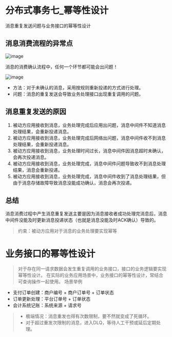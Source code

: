 # 分布式事务七_幂等性设计

消息重复发送问题与业务接口的幂等性设计

## 消息消费流程的异常点

![image](https://github.com/csy512889371/learnDoc/blob/master/image/2018/fbs1/11.png)

消息的消费确认流程中，任何一个环节都可能会出问题！

![image](https://github.com/csy512889371/learnDoc/blob/master/image/2018/fbs1/12.png)

* 方法：对于未确认的消息，采用按规则重新投递的方式进行处理。
* 问题：消息的重复发送会导致业务处理接口出现重复调用的问题。

## 消息重复发送的原因

1) 被动方应用接收到消息，业务处理完成后应用出问题，消息中间件不知道消息处理结果，会重新投递消息。
2) 被动方应用接收到消息，业务处理完成后网络出问题，消息中间件收不到消息处理结果，会重新投递消息。
3) 被动方应用接收到消息，业务处理时间过长，消息中间件因消息超时未确认，会再次投递消息。
4) 被动方应用接收到消息，业务处理完成，消息中间件问题导致收不到消息处理结果，消息会重新投递。
5) 被动方应用接收到消息，业务处理完成，消息中间件收到了消息处理结果，但由于消息存储故障导致消息没能成功确认，消息会再次投递。


## 总结
消息消费过程中产生消息重复发送主要是因为消息接收者成功处理完消息后，消息中间件没能及时更新消息投递状态（也就是消息没能及时ACK确认）导致的。

> 约束：被动方应用对于消息的业务处理要实现幂等

# 业务接口的幂等性设计

> 对于存在同一请求数据会发生重复调用的业务接口，接口的业务逻辑要实现幂等性设计。
> 在实际的业务应用场景中，业务接口的幂等性设计，常结合可查询操作一起使用。
> 场景举例
* 支付订单创建：商户编号 + 商户订单号 + 订单状态
* 订单更新处理：平台订单号 + 订单状态
* 会计系统记账：系统来源 + 请求号

>* 极端情况：消息重发也得有次数限制，要不然就变成了死循环。
>* 对于超过重发次限制的消息，进入DLQ，等待人工干预或延后定期处理。

